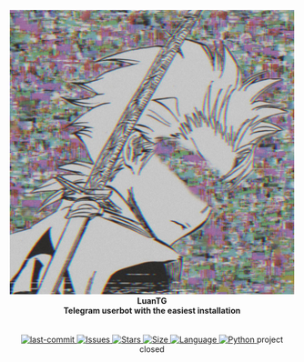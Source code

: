<p align="center">
    <img src="https://github.com/Azuremods/LuanTG/raw/main/logo.jpg" width="500" alt="LuanTG">
    </a>
    <br>
    <b>LuanTG</b>
    <br>
    <b>Telegram userbot with the easiest installation</b>
    <br>
<br><br>


<a href="https://github.com/Azuremods/LuanTG/commits/main">
    <img alt="last-commit" src="https://img.shields.io/github/last-commit/Azuremods/LuanTG?style=for-the-badge">
</a>

<a href="https://github.com/Azuremods/LuanTG/issues">        
    <img alt="Issues" src="https://img.shields.io/github/issues/Azuremods/LuanTG?style=for-the-badge">
</a>

<a href="https://github.com/Azuremods/LuanTG">  
    <img alt="Stars" src="https://img.shields.io/github/stars/Azuremods/LuanTG?style=for-the-badge">
    <img alt="Size" src="https://img.shields.io/github/repo-size/Azuremods/LuanTG?style=for-the-badge">
    <img alt="Language" src="https://img.shields.io/github/languages/top/Azuremods/LuanTG?style=for-the-badge">
    <img alt="Python" src="https://img.shields.io/badge/python->=%203.7-blue?style=for-the-badge">
</a>
project closed
